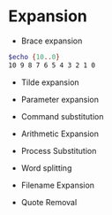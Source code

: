 # Expansion

* Brace expansion
```sh
$echo {10..0}
10 9 8 7 6 5 4 3 2 1 0
```
* Tilde expansion

* Parameter expansion

* Command substitution

* Arithmetic Expansion

* Process Substitution

* Word splitting

* Filename Expansion

* Quote Removal
